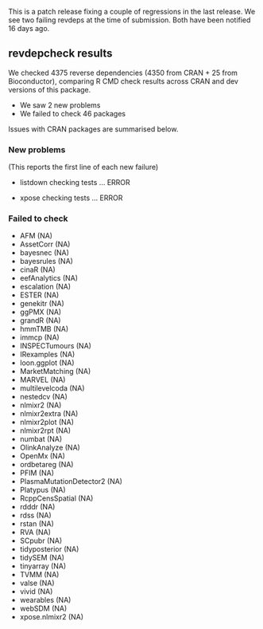 This is a patch release fixing a couple of regressions in the last release. We
see two failing revdeps at the time of submission. Both have been notified 16 
days ago.

## revdepcheck results

We checked 4375 reverse dependencies (4350 from CRAN + 25 from Bioconductor), comparing R CMD check results across CRAN and dev versions of this package.

 * We saw 2 new problems
 * We failed to check 46 packages

Issues with CRAN packages are summarised below.

### New problems
(This reports the first line of each new failure)

* listdown
  checking tests ... ERROR

* xpose
  checking tests ... ERROR

### Failed to check

* AFM                     (NA)
* AssetCorr               (NA)
* bayesnec                (NA)
* bayesrules              (NA)
* cinaR                   (NA)
* eefAnalytics            (NA)
* escalation              (NA)
* ESTER                   (NA)
* genekitr                (NA)
* ggPMX                   (NA)
* grandR                  (NA)
* hmmTMB                  (NA)
* immcp                   (NA)
* INSPECTumours           (NA)
* IRexamples              (NA)
* loon.ggplot             (NA)
* MarketMatching          (NA)
* MARVEL                  (NA)
* multilevelcoda          (NA)
* nestedcv                (NA)
* nlmixr2                 (NA)
* nlmixr2extra            (NA)
* nlmixr2plot             (NA)
* nlmixr2rpt              (NA)
* numbat                  (NA)
* OlinkAnalyze            (NA)
* OpenMx                  (NA)
* ordbetareg              (NA)
* PFIM                    (NA)
* PlasmaMutationDetector2 (NA)
* Platypus                (NA)
* RcppCensSpatial         (NA)
* rdddr                   (NA)
* rdss                    (NA)
* rstan                   (NA)
* RVA                     (NA)
* SCpubr                  (NA)
* tidyposterior           (NA)
* tidySEM                 (NA)
* tinyarray               (NA)
* TVMM                    (NA)
* valse                   (NA)
* vivid                   (NA)
* wearables               (NA)
* webSDM                  (NA)
* xpose.nlmixr2           (NA)
